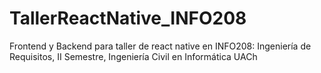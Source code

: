 # TallerReactNative_INFO208
Frontend y Backend para taller de react native en INFO208: Ingeniería de Requisitos, II Semestre, Ingeniería Civil en Informática UACh 
